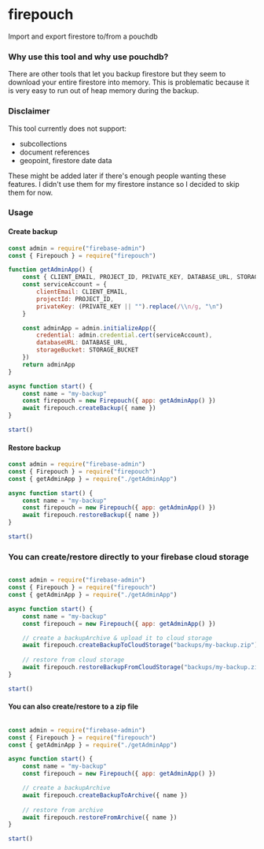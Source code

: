 # firepouch
Import and export firestore to/from a pouchdb

### Why use this tool and why use pouchdb?
There are other tools that let you backup firestore but they seem to download your entire firestore into memory. This is problematic because it is very easy to run out of heap memory during the backup.

### Disclaimer
This tool currently does not support:
- subcollections
- document references
- geopoint, firestore date data

These might be added later if there's enough people wanting these features. I didn't use them for my firestore instance so I decided to skip them for now.

### Usage

#### Create backup
```javascript
const admin = require("firebase-admin")
const { Firepouch } = require("firepouch")

function getAdminApp() {
    const { CLIENT_EMAIL, PROJECT_ID, PRIVATE_KEY, DATABASE_URL, STORAGE_BUCKET } = process.env
    const serviceAccount = {
        clientEmail: CLIENT_EMAIL,
        projectId: PROJECT_ID,
        privateKey: (PRIVATE_KEY || "").replace(/\\n/g, "\n")
    }

    const adminApp = admin.initializeApp({
        credential: admin.credential.cert(serviceAccount),
        databaseURL: DATABASE_URL,
        storageBucket: STORAGE_BUCKET
    })
    return adminApp
}

async function start() {
    const name = "my-backup"
    const firepouch = new Firepouch({ app: getAdminApp() })
    await firepouch.createBackup({ name })
}

start()
```

#### Restore backup
```javascript
const admin = require("firebase-admin")
const { Firepouch } = require("firepouch")
const { getAdminApp } = require("./getAdminApp")

async function start() {
    const name = "my-backup"
    const firepouch = new Firepouch({ app: getAdminApp() })
    await firepouch.restoreBackup({ name })
}

start()
```

### You can create/restore directly to your firebase cloud storage
```javascript

const admin = require("firebase-admin")
const { Firepouch } = require("firepouch")
const { getAdminApp } = require("./getAdminApp")

async function start() {
    const name = "my-backup"
    const firepouch = new Firepouch({ app: getAdminApp() })

    // create a backupArchive & upload it to cloud storage
    await firepouch.createBackupToCloudStorage("backups/my-backup.zip")
    
    // restore from cloud storage
    await firepouch.restoreBackupFromCloudStorage("backups/my-backup.zip")
}

start()

```

#### You can also create/restore to a zip file
```javascript

const admin = require("firebase-admin")
const { Firepouch } = require("firepouch")
const { getAdminApp } = require("./getAdminApp")

async function start() {
    const name = "my-backup"
    const firepouch = new Firepouch({ app: getAdminApp() })

    // create a backupArchive
    await firepouch.createBackupToArchive({ name })
    
    // restore from archive
    await firepouch.restoreFromArchive({ name })
}

start()
```